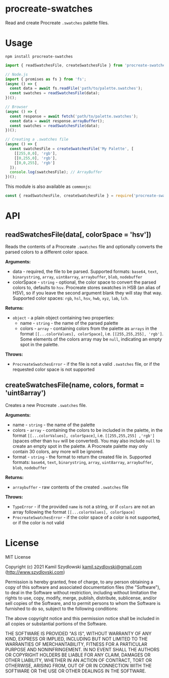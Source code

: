 # procreate-swatches

Read and create Procreate `.swatches` palette files.

# Usage

```
npm install procreate-swatches
```

```javascript
import { readSwatchesFile, createSwatchesFile } from 'procreate-swatches';

// Node.js
import { promises as fs } from 'fs';
(async () => {
  const data = await fs.readFile('path/to/palette.swatches');
  const swatches = readSwatchesFile(data);
})();

// Browser
(async () => {
  const response = await fetch('path/to/palette.swatches');
  const data = await response.arrayBuffer();
  const swatches = readSwatchesFile(data);
})();

// Creating a .swatches file
(async () => {
  const swatchesFile = createSwatchesFile('My Palette', [
    [[255,0,0], 'rgb'],
    [[0,255,0], 'rgb'],
    [[0,0,255], 'rgb']
  ]);
  console.log(swatchesFile); // ArrayBuffer
})();
```

This module is also available as `commonjs`:

```javascript
const { readSwatchesFile, createSwatchesFile } = require('procreate-swatches/cjs');
```

# API

## readSwatchesFile(data[, colorSpace = 'hsv'])

Reads the contents of a Procreate `.swatches` file and optionally converts the parsed colors to a different color space.

**Arguments:**
- data - required, the file to be parsed. Supported formats: `base64`, `text`, `binarystring`, `array`, `uint8array`, `arraybuffer`, `blob`, `nodebuffer`
- colorSpace - `string` - optional, the color space to convert the parsed colors to, defaults to `hsv`. Procreate stores swatches in HSB (an alias of HSV), so if you leave the second argument blank they will stay that way. Supported color spaces: `rgb`, `hsl`, `hsv`, `hwb`, `xyz`, `lab`, `lch`.

**Returns:**
- `object` - a plain object containing two properties:
  - name - `string` - the name of the parsed palette
  - colors - `array` - containing colors from the palette as `arrays` in the format `[[...colorValues], colorSpace]`, i.e. `[[255,255,255], 'rgb']`. Some elements of the colors array may be `null`, indicating an empty spot in the palette.

**Throws:**
- `ProcreateSwatchesError` - if the file is not a valid `.swatches` file, or if the requested color space is not supported

## createSwatchesFile(name, colors, format = 'uint8array')

Creates a new Procreate `.swatches` file.

**Arguments:**
 - name - `string` - the name of the palette
 - colors - `array` - containing the colors to be included in the palette, in the format `[[...colorValues], colorSpace]`, i.e. `[[255,255,255] ,'rgb']` (spaces other than `hsv` will be converted). You may also include `null` to create an empty spot in the palette. A Procreate palette may only contain 30 colors, any more will be ignored.
 - format - `string` - the format to return the created file in. Supported formats: `base64`, `text`, `binarystring`, `array`, `uint8array`, `arraybuffer`, `blob`, `nodebuffer`

**Returns:**
- `arraybuffer` - raw contents of the created `.swatches` file

**Throws:**
- `TypeError` - if the provided `name` is not a string, or if `colors` are not an array following the format `[[...colorValues], colorSpace]`
- `ProcreateSwatchesError` - if the color space of a color is not supported, or if the color is not valid

# License

MIT License

Copyright (c) 2021 Kamil Szydlowski <kamil.szydlovski@gmail.com> (http://www.szydlovski.com)

Permission is hereby granted, free of charge, to any person obtaining a copy
of this software and associated documentation files (the "Software"), to deal
in the Software without restriction, including without limitation the rights
to use, copy, modify, merge, publish, distribute, sublicense, and/or sell
copies of the Software, and to permit persons to whom the Software is
furnished to do so, subject to the following conditions:

The above copyright notice and this permission notice shall be included in all
copies or substantial portions of the Software.

THE SOFTWARE IS PROVIDED "AS IS", WITHOUT WARRANTY OF ANY KIND, EXPRESS OR
IMPLIED, INCLUDING BUT NOT LIMITED TO THE WARRANTIES OF MERCHANTABILITY,
FITNESS FOR A PARTICULAR PURPOSE AND NONINFRINGEMENT. IN NO EVENT SHALL THE
AUTHORS OR COPYRIGHT HOLDERS BE LIABLE FOR ANY CLAIM, DAMAGES OR OTHER
LIABILITY, WHETHER IN AN ACTION OF CONTRACT, TORT OR OTHERWISE, ARISING FROM,
OUT OF OR IN CONNECTION WITH THE SOFTWARE OR THE USE OR OTHER DEALINGS IN THE
SOFTWARE.
